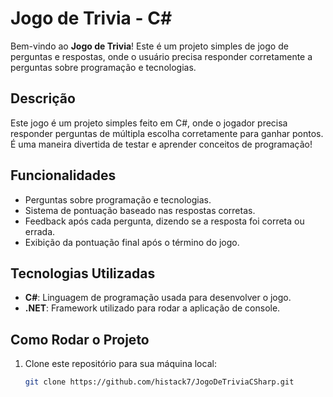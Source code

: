 # Jogo de Trivia - C#

Bem-vindo ao **Jogo de Trivia**! Este é um projeto simples de jogo de perguntas e respostas, onde o usuário precisa responder corretamente a perguntas sobre programação e tecnologias.

## Descrição

Este jogo é um projeto simples feito em C#, onde o jogador precisa responder perguntas de múltipla escolha corretamente para ganhar pontos. É uma maneira divertida de testar e aprender conceitos de programação!

## Funcionalidades

- Perguntas sobre programação e tecnologias.
- Sistema de pontuação baseado nas respostas corretas.
- Feedback após cada pergunta, dizendo se a resposta foi correta ou errada.
- Exibição da pontuação final após o término do jogo.

## Tecnologias Utilizadas

- **C#**: Linguagem de programação usada para desenvolver o jogo.
- **.NET**: Framework utilizado para rodar a aplicação de console.

## Como Rodar o Projeto

1. Clone este repositório para sua máquina local:
   
   ```bash
   git clone https://github.com/histack7/JogoDeTriviaCSharp.git
